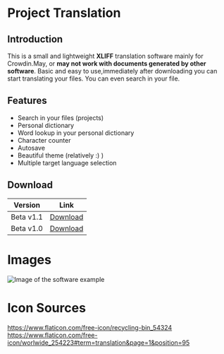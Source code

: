 # Project Translation

## Introduction
This is a small and lightweight **XLIFF** translation software mainly for Crowdin.May, or **may not work with documents generated by other software**.
Basic and easy to use,immediately after downloading you can start translating your files.
You can even search in your file.

## Features
- Search in your files (projects)
- Personal dictionary
- Word lookup in your personal dictionary
- Character counter
- Autosave
- Beautiful theme (relatively :) )
- Multiple target language selection

## Download

Version | Link
------------ | -------------
Beta v1.1 | [Download](https://www.dropbox.com/s/ab30j1fc0mtlmpa/ProjectTranslation_Beta_V1.1_signed.exe?dl=1)
Beta v1.0 | [Download](https://www.dropbox.com/s/sjrt2lam171rjd6/ProjectTranslation_Beta_V1.0_signed.exe?dl=1)



# Images 
![Image of the software example](https://image.ibb.co/izMr7f/Screenshot-5.png)

# Icon Sources
https://www.flaticon.com/free-icon/recycling-bin_54324
https://www.flaticon.com/free-icon/worlwide_254223#term=translation&page=1&position=95
